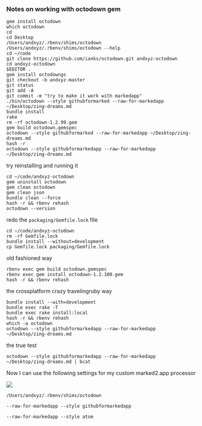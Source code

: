 
### Notes on working with octodown gem

```shell
gem install octodown
which octodown
cd
cd Desktop
/Users/andxyz/.rbenv/shims/octodown
/Users/andxyz/.rbenv/shims/octodown --help
cd ~/code
git clone https://github.com/ianks/octodown.git andxyz-octodown
cd andxyz-octodown
$EDITOR .
gem install octodowngs
git checkout -b andxyz-master
git status
git add -A
git commit -m "try to make it work with markedapp"
./bin/octodown --style githubformarked --raw-for-markedapp ~/Desktop/zing-dreams.md
bundle install
rake
rm -rf octodown-1.2.99.gem
gem build octodown.gemspec
octodown --style githubformarked --raw-for-markedapp ~/Desktop/zing-dreams.md
hash -r
octodown --style githubformarkedapp --raw-for-markedapp ~/Desktop/zing-dreams.md
```


try reinstalling and running it

```shell
cd ~/code/andxyz-octodown
gem uninstall octodown
gem clean octodown
gem clean json
bundle clean --force
hash -r && rbenv rehash
octodown --version
```

redo the `packaging/Gemfile.lock` file

```
cd ~/code/andxyz-octodown
rm -rf Gemfile.lock
bundle install --without=development
cp Gemfile.lock packaging/Gemfile.lock
```

old fashioned way

```shell
rbenv exec gem build octodown.gemspec
rbenv exec gem install octodown-1.2.100.gem
hash -r && rbenv rehash
```

the crossplatform crazy travelingruby way

```shell
bundle install --with=development
bundle exec rake -T
bundle exec rake install:local
hash -r && rbenv rehash
which -a octodown
octodown --style githubformarkedapp --raw-for-markedapp ~/Desktop/zing-dreams.md

```

the true test

```shell
octodown --style githubformarkedapp --raw-for-markedapp ~/Desktop/zing-dreams.md | bcat
```

Now I can use the following settings for my custom marked2.app processor

![](http://cl.ly/3q3b1q1g192C/Image%202016-01-25%20at%206.17.38%20PM.png)

`/Users/andxyz/.rbenv/shims/octodown`

`--raw-for-markedapp --style githubformarkedapp`

`--raw-for-markedapp --style atom`
